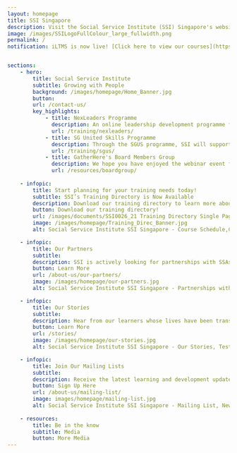 ```yaml
---
layout: homepage
title: SSI Singapore
description: Visit the Social Service Institute (SSI) Singapore's website and discover training programmes and resources for the social service sector.
image: /images/SSILogoFullColour_large_fullwidth.png
permalink: /
notification: iLTMS is now live! [Click here to view our courses](https://iltms.ssi.gov.sg/registration#/Course){:target="_blank"}


sections:
    - hero:
        title: Social Service Institute
        subtitle: Growing with People
        background: /images/homepage/Home_Banner.jpg
        button:
        url: /contact-us/
        key_highlights:
            - title: NexLeaders Programme
              description: An online leadership development programme for the social service sector
              url: /training/nexleaders/
            - title: SG United Skills Programme
              description: Through the SGUS programme, SSI will support Singaporeans and permanent residents whose livelihoods have been impacted by the COVID-19 pandemic
              url: /training/sgus/         
            - title: GatherHere's Board Members Group
              description: We hope you have enjoyed the webinar event for GatherHere’s Board Members Group on 14 June 2021. Click here to see the 5 key learning points.
              url: /resources/boardgroup/ 
           
    - infopic:
        title: Start planning for your training needs today!
        subtitle: SSI’s Training Directory is Now Available
        description: Download our training directory to learn more about the broad range of courses that SSI offers from 10 different categories.
        button: Download our training directory!
        url: /images/documents/SSI0026_21 Training Directory Single Page.pdf 
        image: /images/homepage/Training_Direc_Banner.jpg
        alt: Social Service Institute SSI Singapore - Course Schedule,Course List,Training Calendar      

    - infopic:
        title: Our Partners
        subtitle:
        description: SSI is actively looking for partnerships with SSAs, NPOs, IHLs and private training bodies to co-develop the capabilities of Singapore’s social service sector.
        button: Learn More
        url: /about-us/our-partners/
        image: /images/homepage/our-partners.jpg
        alt: Social Service Institute SSI Singapore - Partnerships with SSAs, NPOs, IHLs & Private Training Organisations

    - infopic:
        title: Our Stories
        subtitle:
        description: Hear from our learners whose lives have been transformed through their desire to learn and grow through SSI’s courses and initiatives.
        button: Learn More
        url: /stories/
        image: /images/homepage/our-stories.jpg
        alt: Social Service Institute SSI Singapore - Our Stories, Testimonials

    - infopic:
        title: Join Our Mailing Lists
        subtitle:
        description: Receive the latest learning and development updates from SSI by signing up for our various mailing lists.
        button: Sign Up Here
        url: /about-us/mailing-list/
        image: images/homepage/mailing-list.jpg
        alt: Social Service Institute SSI Singapore - Mailing List, Newsletter Suscription
        
    - resources:
        title: Be in the know
        subtitle: Media
        button: More Media
---
```

